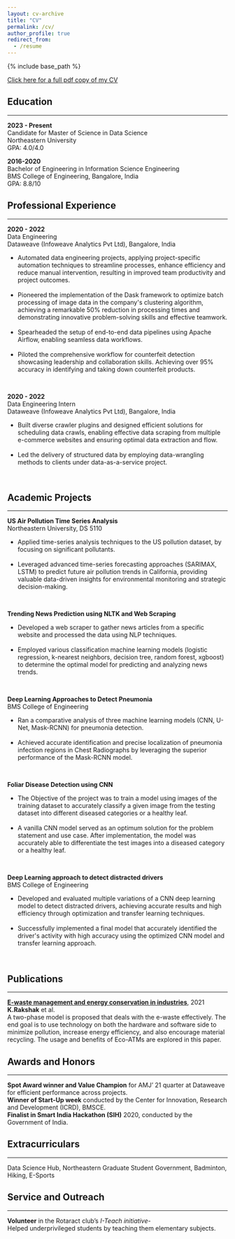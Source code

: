 ```yaml
---
layout: cv-archive
title: "CV"
permalink: /cv/
author_profile: true
redirect_from:
  - /resume
---
```


<style>
a.uline {text-decoration:underline;}
</style>

{% include base_path %}

<a href="../files/Rakshak_Kunchum.pdf" class="uline">Click here for a full pdf copy of my CV</a>

## Education
---
**2023 - Present**<br>
Candidate for Master of Science in Data Science<br>
Northeastern University<br>
GPA: 4.0/4.0<br>

**2016-2020**<br>
Bachelor of Engineering in Information Science Engineering<br>
BMS College of Engineering, Bangalore, India<br>
GPA: 8.8/10<br>

## Professional Experience
---

**2020 - 2022**<br>
Data Engineering<br>
Dataweave (Infoweave Analytics Pvt Ltd), Bangalore, India<br>
<ul><li>Automated data engineering projects, applying project-specific automation techniques to streamline processes, enhance efficiency and reduce manual intervention, resulting in improved team productivity and project outcomes.</li><br>
<li>Pioneered the implementation of the Dask framework to optimize batch processing of image data in the company's clustering algorithm, achieving a remarkable 50% reduction in processing times and demonstrating innovative problem-solving skills and effective teamwork.</li><br>
<li>Spearheaded the setup of end-to-end data pipelines using Apache Airflow, enabling seamless data workflows.</li><br>
<li>Piloted the comprehensive workflow for counterfeit detection showcasing leadership and collaboration skills. Achieving over 95% accuracy in identifying and taking down counterfeit products.</li></ul><br>

**2020 - 2022**<br>
Data Engineering Intern<br>
Dataweave (Infoweave Analytics Pvt Ltd), Bangalore, India<br>
<ul><li>Built diverse crawler plugins and designed efficient solutions for scheduling data crawls, enabling effective data scraping from multiple e-commerce websites and ensuring optimal data extraction and flow.</li><br>
<li>Led the delivery of structured data by employing data-wrangling methods to clients under data-as-a-service project.</li></ul><br>

## Academic Projects
---

**US Air Pollution Time Series Analysis**<br>
Northeastern University, DS 5110<br>
<ul><li>Applied time-series analysis techniques to the US pollution dataset, by focusing on significant pollutants.</li><br>
<li>Leveraged advanced time-series forecasting approaches (SARIMAX, LSTM) to predict future air pollution trends in California, providing valuable data-driven insights for environmental monitoring and strategic decision-making.</li></ul><br>

**Trending News Prediction using NLTK and Web Scraping**<br>
<ul><li>Developed a web scraper to gather news articles from a specific website and processed the data using NLP techniques.</li><br>
<li>Employed various classification machine learning models (logistic regression, k-nearest neighbors, decision tree, random forest, xgboost) to determine the optimal model for predicting and analyzing news trends.</li></ul><br>

**Deep Learning Approaches to Detect Pneumonia**<br>
BMS College of Engineering<br>
<ul><li>Ran a comparative analysis of three machine learning models (CNN, U-Net, Mask-RCNN) for pneumonia detection.</li><br>
<li>Achieved accurate identification and precise localization of pneumonia infection regions in Chest Radiographs by leveraging the superior performance of the Mask-RCNN model.</li></ul><br>

**Foliar Disease Detection using CNN**<br>
<ul><li>The Objective of the project was to train a model using images of the training dataset to accurately classify a given image from the testing dataset into different diseased categories or a healthy leaf.</li><br>
<li>A vanilla CNN model served as an optimum solution for the problem statement and use case. After implementation, the model was accurately able to differentiate the test images into a diseased category or a healthy leaf.</li></ul><br>

**Deep Learning approach to detect distracted drivers**<br>
BMS College of Engineering<br>
<ul><li>Developed and evaluated multiple variations of a CNN deep learning model to detect distracted drivers, achieving accurate results and high efficiency through optimization and transfer learning techniques.</li><br>
<li>Successfully implemented a final model that accurately identified the driver's activity with high accuracy using the optimized CNN model and transfer learning approach.</li></ul><br>

## Publications
---
<a href="https://www.taylorfrancis.com/chapters/edit/10.1201/9781003167488-15/waste-management-energy-conservation-industries-shreyas-rakshak-singh-bhat-anitha" class="uline"><b>E-waste management and energy conservation in industries</b></a>, 2021<br>
**K.Rakshak** et al.<br>
A two-phase model is proposed that deals with the e-waste effectively. The end goal is to use technology on both the hardware and software side to minimize pollution, increase energy efficiency, and also encourage material recycling. The usage and benefits of Eco-ATMs are explored in this paper.<br>

## Awards and Honors
---
**Spot Award winner and Value Champion** for AMJ’ 21 quarter at Dataweave for efficient performance across projects.<br>
**Winner of Start-Up week** conducted by the Center for Innovation, Research and Development (ICRD), BMSCE.<br>
**Finalist in Smart India Hackathon (SIH)** 2020, conducted by the Government of India.<br>

## Extracurriculars
---
Data Science Hub, Northeastern Graduate Student Government, Badminton, Hiking, E-Sports<br>

## Service and Outreach
---
**Volunteer** in the Rotaract club’s *I-Teach initiative*-<br>
Helped underprivileged students by teaching them elementary subjects.<br>